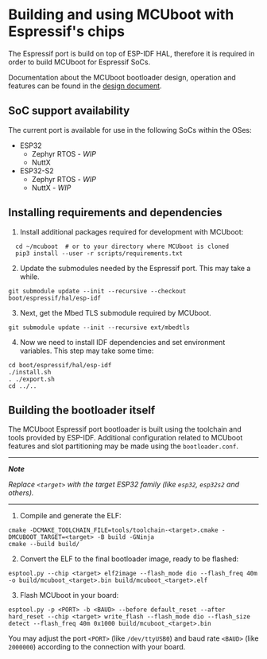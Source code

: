# Building and using MCUboot with Espressif's chips

The Espressif port is build on top of ESP-IDF HAL, therefore it is required in order to build MCUboot for Espressif SoCs.

Documentation about the MCUboot bootloader design, operation and features can be found in the [design document](design.md).

## SoC support availability

The current port is available for use in the following SoCs within the OSes:
- ESP32
    - Zephyr RTOS - _WIP_
    - NuttX
- ESP32-S2
    - Zephyr RTOS - _WIP_
    - NuttX - _WIP_

## Installing requirements and dependencies

1. Install additional packages required for development with MCUboot:

```
  cd ~/mcuboot  # or to your directory where MCUboot is cloned
  pip3 install --user -r scripts/requirements.txt
```

2. Update the submodules needed by the Espressif port. This may take a while.

```
git submodule update --init --recursive --checkout boot/espressif/hal/esp-idf
```

3. Next, get the Mbed TLS submodule required by MCUboot.
```
git submodule update --init --recursive ext/mbedtls
```

4. Now we need to install IDF dependencies and set environment variables. This step may take some time:
```
cd boot/espressif/hal/esp-idf
./install.sh
. ./export.sh
cd ../..
```

## Building the bootloader itself

The MCUboot Espressif port bootloader is built using the toolchain and tools provided by ESP-IDF. Additional configuration related to MCUboot features and slot partitioning may be made using the `bootloader.conf`.

---
***Note***

*Replace `<target>` with the target ESP32 family (like `esp32`, `esp32s2` and others).*

---

1. Compile and generate the ELF:

```
cmake -DCMAKE_TOOLCHAIN_FILE=tools/toolchain-<target>.cmake -DMCUBOOT_TARGET=<target> -B build -GNinja
cmake --build build/
```

2. Convert the ELF to the final bootloader image, ready to be flashed:

```
esptool.py --chip <target> elf2image --flash_mode dio --flash_freq 40m -o build/mcuboot_<target>.bin build/mcuboot_<target>.elf
```

3. Flash MCUboot in your board:

```
esptool.py -p <PORT> -b <BAUD> --before default_reset --after hard_reset --chip <target> write_flash --flash_mode dio --flash_size detect --flash_freq 40m 0x1000 build/mcuboot_<target>.bin
```

You may adjust the port `<PORT>` (like `/dev/ttyUSB0`) and baud rate `<BAUD>` (like `2000000`) according to the connection with your board.
